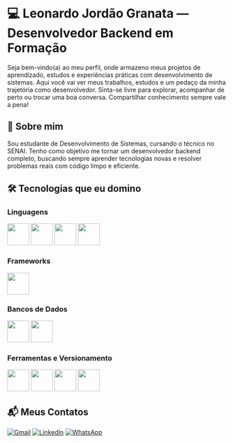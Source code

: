 # 💻 Leonardo Jordão Granata — Desenvolvedor Backend em Formação

Seja bem-vindo(a) ao meu perfil, onde armazeno meus projetos de aprendizado, estudos e experiências práticas com desenvolvimento de sistemas. Aqui você vai ver meus trabalhos, estudos e um pedaço da minha trajetória como desenvolvedor.
Sinta-se livre para explorar, acompanhar de perto ou trocar uma boa conversa. Compartilhar conhecimento sempre vale a pena!

## 🧠 Sobre mim

Sou estudante de Desenvolvimento de Sistemas, cursando o técnico no SENAI. Tenho como objetivo me tornar um desenvolvedor backend completo, buscando sempre aprender tecnologias novas e resolver problemas reais com código limpo e eficiente.

## 🛠️ Tecnologias que eu domino

### Linguagens  
<p>
<img src="https://cdn.jsdelivr.net/gh/devicons/devicon/icons/python/python-original.svg" width="50"/> 
<img src="https://cdn.jsdelivr.net/gh/devicons/devicon/icons/javascript/javascript-original.svg" width="50"/>
<img src="https://cdn.jsdelivr.net/gh/devicons/devicon/icons/html5/html5-original.svg" width="50"/>
<img src="https://cdn.jsdelivr.net/gh/devicons/devicon/icons/css3/css3-original.svg" width="50"/>
</p>

### Frameworks  
<p>
<img src="https://cdn.jsdelivr.net/gh/devicons/devicon/icons/django/django-plain.svg" width="50"/>
</p>

### Bancos de Dados  
<p>
<img src="https://cdn.jsdelivr.net/gh/devicons/devicon/icons/mysql/mysql-original.svg" width="50"/>
<img src="https://cdn.jsdelivr.net/gh/devicons/devicon/icons/sqlite/sqlite-original.svg" width="50"/>
</p>

### Ferramentas e Versionamento  
<p>
<img src="https://cdn.jsdelivr.net/gh/devicons/devicon/icons/git/git-original.svg" width="50"/>
<img src="https://cdn.jsdelivr.net/gh/devicons/devicon/icons/github/github-original.svg" width="50"/>
<img src="https://cdn.jsdelivr.net/gh/devicons/devicon/icons/vscode/vscode-original.svg" width="50"/>
<img src="https://cdn.jsdelivr.net/gh/devicons/devicon/icons/pycharm/pycharm-original.svg" width="50"/>
</p>

## 📬 Meus Contatos

[![Gmail](https://img.shields.io/badge/Gmail-D14836?style=flat-square&logo=gmail&logoColor=white)](mailto:granataleonardo27@gmail.com)
[![LinkedIn](https://img.shields.io/badge/LinkedIn-0A66C2?style=flat-square&logo=linkedin&logoColor=white)](https://www.linkedin.com/in/leonardo-jordão-granata-a3452b36a)
[![WhatsApp](https://img.shields.io/badge/WhatsApp-25D366?style=flat-square&logo=whatsapp&logoColor=white)](https://wa.me/17981252107)
